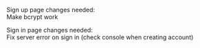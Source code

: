 Sign up page changes needed: <br>
Make bcrypt work

Sign in page changes needed: <br>
Fix server error on sign in (check console when creating account) 
